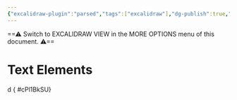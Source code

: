 ```yaml
---
{"excalidraw-plugin":"parsed","tags":["excalidraw"],"dg-publish":true,"dg-path":"Excalidraw/测试.excalidraw","noteIcon":1,"permalink":"/Excalidraw/测试/","dgPassFrontmatter":true}
---
```


==⚠  Switch to EXCALIDRAW VIEW in the MORE OPTIONS menu of this document. ⚠==


# Text Elements
 d
{ #cPl1BkSU}


